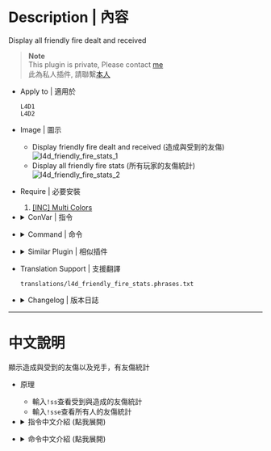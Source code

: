 # Description | 內容
Display all friendly fire dealt and received

> __Note__ <br/>
This plugin is private, Please contact [me](/#私人插件列表-private-plugins-list)<br/>
此為私人插件, 請聯繫[本人](/#私人插件列表-private-plugins-list)

* Apply to | 適用於
	```
	L4D1
	L4D2
	```

* Image | 圖示
	* Display friendly fire dealt and received (造成與受到的友傷)
	<br/>![l4d_friendly_fire_stats_1](image/l4d_friendly_fire_stats_1.jpg)
	* Display all friendly fire stats (所有玩家的友傷統計)
	<br/>![l4d_friendly_fire_stats_2](image/l4d_friendly_fire_stats_2.jpg)

* Require | 必要安裝
	1. [[INC] Multi Colors](https://github.com/fbef0102/L4D1_2-Plugins/releases/tag/Multi-Colors)

* <details><summary>ConVar | 指令</summary>

	* cfg/sourcemod/l4d_friendly_fire_stats.cfg
		```php
		// 0=Plugin off, 1=Plugin on.
		l4d_friendly_fire_stats_enable "1"

		// Reset All FF data when 0=Map Change, 1=Next New Round, 2=Next Game starts (survivors leaving saferoom / survival or scavenge begins).
		l4d_friendly_fire_stats_reset_when "2"
		```
</details>

* <details><summary>Command | 命令</summary>

	* **Display friendly fire dealt and received.**
		```php
		sm_ss
		```

	* **Display All friendly fire dealt stats.**
		```php
		sm_sse
		```
</details>

* <details><summary>Similar Plugin | 相似插件</summary>

	1. [l4dffannounce](https://github.com/fbef0102/L4D1_2-Plugins/tree/master/l4dffannounce): Notifies selected team(s) when someone is on final strike and add glow
		> 顯示誰他馬TK我

	2. [anti-friendly_fire](https://github.com/fbef0102/L4D1_2-Plugins/tree/master/anti-friendly_fire): shoot your teammate = shoot yourself
		> 反彈傷害

	3. [anti-friendly_fire_V2](/L4D_插件/Anti_Griefer_防惡意路人/anti-friendly_fire_V2): shoot teammate = shoot yourself V2
		> 隊友開槍射你會反彈傷害，第二版本
		
	4. [anti-friendly_fire_RPG](/L4D_插件/Anti_Griefer_防惡意路人/anti-friendly_fire_RPG): shoot teammate = shoot yourself RPG
		> 隊友開槍射你會反彈傷害，RPG版本
</details>

* Translation Support | 支援翻譯
	```
	translations/l4d_friendly_fire_stats.phrases.txt
	```

* <details><summary>Changelog | 版本日誌</summary>

	* v1.2 (2024-9-3)
		* Add translation file

	* v1.1 (2022-12-8)
		* New Cvar, Reset All FF data when next game starts

	* v1.0 (2022-12-6)
		* Initial Release
</details>

- - - -
# 中文說明
顯示造成與受到的友傷以及兇手，有友傷統計

* 原理
	* 輸入```!ss```查看受到與造成的友傷統計
	* 輸入```!sse```查看所有人的友傷統計

* <details><summary>指令中文介紹 (點我展開)</summary>

	* cfg/sourcemod/l4d_friendly_fire_stats.cfg
		```php
		// 0=關閉插件, 1=啟動插件
		l4d_friendly_fire_stats_enable "1"

		// 何時重置友傷數據? 0=換圖時, 1=新的回合開始時, 2=下次遊戲開始之時 (離開安全室 / 生存或清道夫模式計時開始).
		l4d_friendly_fire_stats_reset_when "2"
		```
</details>

* <details><summary>命令中文介紹 (點我展開)</summary>

	* **查看受到與造成的友傷統計**
		```php
		sm_ss
		```

	* **查看所有人的友傷統計**
		```php
		sm_sse
		```
</details>